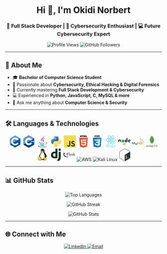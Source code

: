 <h1 align="center">Hi 👋, I'm Okidi Norbert</h1>
<h3 align="center">🚀 Full Stack Developer | 🔐 Cybersecurity Enthusiast | 💻 Future Cybersecurity Expert</h3>

<p align="center">
  <img src="https://komarev.com/ghpvc/?username=okidnorbert&label=Profile%20views&color=0e75b6&style=flat" alt="Profile Views" />
  <img src="https://img.shields.io/github/followers/okidnorbert?label=Followers&style=social" alt="GitHub Followers" />
</p>

---

## 🚀 About Me
- 🎓 **Bachelor of Computer Science Student**  
- 🔐 Passionate about **Cybersecurity, Ethical Hacking & Digital Forensics**  
- 🌱 Currently mastering **Full Stack Development & Cybersecurity**  
- 💻 Experienced in **Python, JavaScript, C, MySQL & more**  
- 💬 Ask me anything about **Computer Science & Security**  

---

## 🛠️ Languages & Technologies
<p align="center">
  <img src="https://raw.githubusercontent.com/devicons/devicon/master/icons/c/c-original.svg" alt="C" width="40" height="40"/>
  <img src="https://raw.githubusercontent.com/devicons/devicon/master/icons/cplusplus/cplusplus-original.svg" alt="C++" width="40" height="40"/>
  <img src="https://raw.githubusercontent.com/devicons/devicon/master/icons/java/java-original.svg" alt="Java" width="40" height="40"/>
  <img src="https://raw.githubusercontent.com/devicons/devicon/master/icons/python/python-original.svg" alt="Python" width="40" height="40"/>
  <img src="https://raw.githubusercontent.com/devicons/devicon/master/icons/javascript/javascript-original.svg" alt="JavaScript" width="40" height="40"/>
  <img src="https://raw.githubusercontent.com/devicons/devicon/master/icons/html5/html5-original-wordmark.svg" alt="HTML" width="40" height="40"/>
  <img src="https://raw.githubusercontent.com/devicons/devicon/master/icons/css3/css3-original-wordmark.svg" alt="CSS" width="40" height="40"/>
  <img src="https://raw.githubusercontent.com/devicons/devicon/master/icons/react/react-original-wordmark.svg" alt="React" width="40" height="40"/>
  <img src="https://raw.githubusercontent.com/devicons/devicon/master/icons/nodejs/nodejs-original-wordmark.svg" alt="Node.js" width="40" height="40"/>
  <img src="https://raw.githubusercontent.com/devicons/devicon/master/icons/mysql/mysql-original-wordmark.svg" alt="MySQL" width="40" height="40"/>
  <img src="https://raw.githubusercontent.com/devicons/devicon/master/icons/mongodb/mongodb-original-wordmark.svg" alt="MongoDB" width="40" height="40"/>
  <img src="https://raw.githubusercontent.com/devicons/devicon/master/icons/linux/linux-original.svg" alt="Linux" width="40" height="40"/>
  <img src="https://raw.githubusercontent.com/devicons/devicon/master/icons/django/django-plain.svg" alt="Django" width="40" height="40"/>
  <img src="https://raw.githubusercontent.com/devicons/devicon/master/icons/flask/flask-original-wordmark.svg" alt="Flask" width="40" height="40"/>
  <img src="https://upload.wikimedia.org/wikipedia/commons/2/24/Amazon_Web_Services_Logo.svg" alt="AWS" width="40" height="40"/>
  <img src="https://upload.wikimedia.org/wikipedia/commons/a/a8/Kali-dragon-icon.svg" alt="Kali Linux" width="40" height="40"/>
  <img src="https://raw.githubusercontent.com/devicons/devicon/master/icons/bash/bash-original.svg" alt="Bash" width="40" height="40"/>
</p>

---

## 📊 GitHub Stats
<p align="center">
  <img src="https://github-readme-stats.vercel.app/api/top-langs?username=okidnorbert&show_icons=true&locale=en&layout=compact&theme=radical" alt="Top Languages" />
</p>

<p align="center">
  <img src="https://github-readme-streak-stats.herokuapp.com/?user=okidnorbert&theme=radical" alt="GitHub Streak" />
</p>

<p align="center">
  <img src="https://github-readme-stats.vercel.app/api?username=okidnorbert&show_icons=true&theme=radical" alt="GitHub Stats" />
</p>

---

## 🌐 Connect with Me
<p align="center">
  <a href="https://www.linkedin.com/in/okidi-norbert-881ba3305" target="_blank">
    <img src="https://img.shields.io/badge/LinkedIn-Okidi%20Norbert-blue?style=for-the-badge&logo=linkedin" alt="LinkedIn" />
  </a>
  <a href="mailto:h4006554@gmail.com">
    <img src="https://img.shields.io/badge/Email-h4006554%40gmail.com-red?style=for-the-badge&logo=gmail" alt="Email" />
  </a>
</p>
